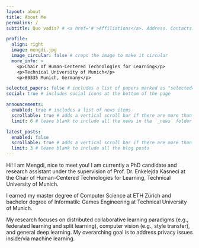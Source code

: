 ```yaml
---
layout: about
title: About Me
permalink: /
subtitle: Quo vadis? # <a href='#'>Affiliations</a>. Address. Contacts. Motto. Etc.

profile:
  align: right
  image: mengdi.jpg
  image_circular: false # crops the image to make it circular
  more_info: >
    <p>Chair of Human-Centered Technologies for Learning</p>
    <p>Technical University of Munich</p>
    <p>80335 Munich, Germany</p>

selected_papers: false # includes a list of papers marked as "selected={true}"
social: true # includes social icons at the bottom of the page

announcements:
  enabled: true # includes a list of news items
  scrollable: true # adds a vertical scroll bar if there are more than 3 news items
  limit: 6 # leave blank to include all the news in the `_news` folder

latest_posts:
  enabled: false
  scrollable: true # adds a vertical scroll bar if there are more than 3 new posts items
  limit: 3 # leave blank to include all the blog posts
---
```


Hi! I am Mengdi, nice to meet you! I am currently a PhD candidate and research assistant under the supervision of Prof. Dr. Enkelejda Kasneci at the Chair of Human-Centered Technologies for Learning, Technical University of Munich. 

I earned my master degree of Computer Science at ETH Zürich and bachelor degree of Informatik: Games Engineering at Technical University of Munich. 

My research focuses on distributed collaborative learning paradigms (e.g., federated learning and split learning), computer vision (e.g., style transfer), and general deep learning. My overarching goal is to address privacy issues inside/via machine learning. 